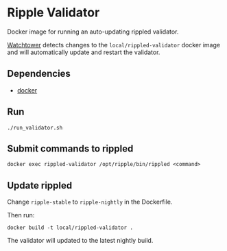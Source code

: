 # Ripple Validator

Docker image for running an auto-updating rippled validator.

[Watchtower](https://github.com/CenturyLinkLabs/watchtower) detects changes to the `local/rippled-validator` docker image and will automatically update and restart the validator.

## Dependencies

- [docker](https://docs.docker.com/engine/installation/)

## Run

```
./run_validator.sh
```

## Submit commands to rippled

```
docker exec rippled-validator /opt/ripple/bin/rippled <command>
```

## Update rippled

Change `ripple-stable` to `ripple-nightly` in the Dockerfile.

Then run:

```
docker build -t local/rippled-validator .
```

The validator will updated to the latest nightly build.
